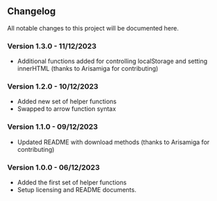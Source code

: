 ## Changelog

All notable changes to this project will be documented here.

### Version 1.3.0 - 11/12/2023

* Additional functions added for controlling localStorage and setting innerHTML (thanks to Arisamiga for contributing)

### Version 1.2.0 - 10/12/2023

* Added new set of helper functions
* Swapped to arrow function syntax

### Version 1.1.0 - 09/12/2023

* Updated README with download methods (thanks to Arisamiga for contributing)

### Version 1.0.0 - 06/12/2023

* Added the first set of helper functions
* Setup licensing and README documents.
